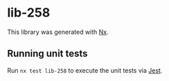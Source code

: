 # lib-258

This library was generated with [Nx](https://nx.dev).

## Running unit tests

Run `nx test lib-258` to execute the unit tests via [Jest](https://jestjs.io).
